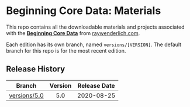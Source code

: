 # Beginning Core Data: Materials

This repo contains all the downloadable materials and projects associated with the **[Beginning Core Data](https://www.raywenderlich.com/10794954-beginning-core-data)** from [raywenderlich.com](https://www.raywenderlich.com).

Each edition has its own branch, named `versions/[VERSION]`. The default branch for this repo is for the most recent edition.

## Release History

| Branch                                                                                 | Version | Release Date |
| -------------------------------------------------------------------------------------- |:-------:|:------------:|
| [versions/5.0](https://github.com/raywenderlich/video-bcd-materials/tree/versions/5.0) | 5.0     | 2020-08-25   |
